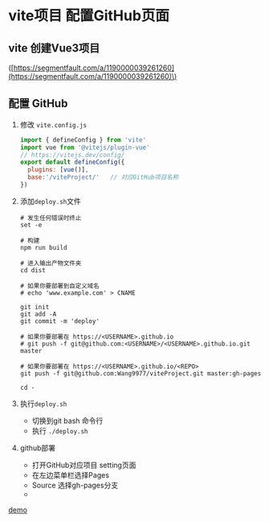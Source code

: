 # vite项目 配置GitHub页面

## vite 创建Vue3项目

\([https://segmentfault.com/a/1190000039261260](https://segmentfault.com/a/1190000039261260)\)

## 配置 GitHub

1. 修改 `vite.config.js`

   ```javascript
   import { defineConfig } from 'vite'
   import vue from '@vitejs/plugin-vue'
   // https://vitejs.dev/config/
   export default defineConfig({
     plugins: [vue()],
     base:'/viteProject/'   // 对应GitHub项目名称
   })
   ```

2. 添加`deploy.sh`文件

   ```text
   # 发生任何错误时终止
   set -e

   # 构建
   npm run build

   # 进入输出产物文件夹
   cd dist

   # 如果你要部署到自定义域名
   # echo 'www.example.com' > CNAME

   git init
   git add -A
   git commit -m 'deploy'

   # 如果你要部署在 https://<USERNAME>.github.io
   # git push -f git@github.com:<USERNAME>/<USERNAME>.github.io.git master

   # 如果你要部署在 https://<USERNAME>.github.io/<REPO>
   git push -f git@github.com:Wang9977/viteProject.git master:gh-pages

   cd -
   ```

3. 执行`deploy.sh`
   * 切换到git bash 命令行
   * 执行 `./deploy.sh`
4. github部署
   * 打开GitHub对应项目 setting页面
   * 在左边菜单栏选择Pages
   * Source 选择gh-pages分支
   * 

[demo](https://wang9977.github.io/viteProject/)

